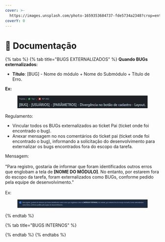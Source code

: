 ```yaml
---
cover: >-
  https://images.unsplash.com/photo-1659353684737-fde5734a2348?crop=entropy&cs=srgb&fm=jpg&ixid=M3wxOTcwMjR8MHwxfHNlYXJjaHw1fHxkb2N1bWVudG9zfGVufDB8fHx8MTcyMTkxMzcyN3ww&ixlib=rb-4.0.3&q=85
coverY: 0
---
```


# 📄 Documentação

{% tabs %}
{% tab title="BUGS EXTERNALIZADOS" %}
**Quando BUGs externalizados:**

* **Título**: \[BUG] - Nome do módulo + Nome do Submódulo + Título de Erro.&#x20;

**Ex:**&#x20;

<figure><img src="../.gitbook/assets/image (3).png" alt=""><figcaption></figcaption></figure>

Regulamento:

* Vincular todos os BUGs externalizados ao ticket Pai (ticket onde foi encontrado o bug).&#x20;
* Anexar mensagem no nos comentários do ticket pai (ticket onde foi encontrado o bug), informando a solicitação do desenvolvimento para externalizar os bugs encontrados fora do escopo da tarefa.

Mensagem:\
\
"Para registro, gostaria de informar que foram identificados outros erros que englobam a tela de **\[NOME DO MÓDULO]**. No entanto, por estarem fora do escopo da tarefa, foram externalizados como BUGs, conforme pedido pela equipe de desenvolvimento."\
\
Ex:

<figure><img src="../.gitbook/assets/image (5).png" alt=""><figcaption></figcaption></figure>
{% endtab %}

{% tab title="BUGS INTERNOS" %}

{% endtab %}
{% endtabs %}
